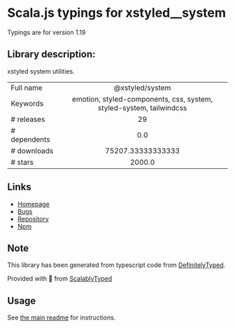 
# Scala.js typings for xstyled__system

Typings are for version 1.19

## Library description:
xstyled system utilities.

|                    |                 |
| ------------------ | :-------------: |
| Full name          | @xstyled/system |
| Keywords           | emotion, styled-components, css, system, styled-system, tailwindcss |
| # releases         | 29 |
| # dependents       | 0.0 |
| # downloads        | 75207.33333333333 |
| # stars            | 2000.0 |

## Links
- [Homepage](https://xstyled.dev)
- [Bugs](https://github.com/gregberge/xstyled/issues)
- [Repository](https://github.com/gregberge/xstyled/tree/master)
- [Npm](https://www.npmjs.com/package/%40xstyled%2Fsystem)
    


## Note
This library has been generated from typescript code from [DefinitelyTyped](https://definitelytyped.org).

Provided with :purple_heart: from [ScalablyTyped](https://github.com/oyvindberg/ScalablyTyped)

## Usage
See [the main readme](../../readme.md) for instructions.


